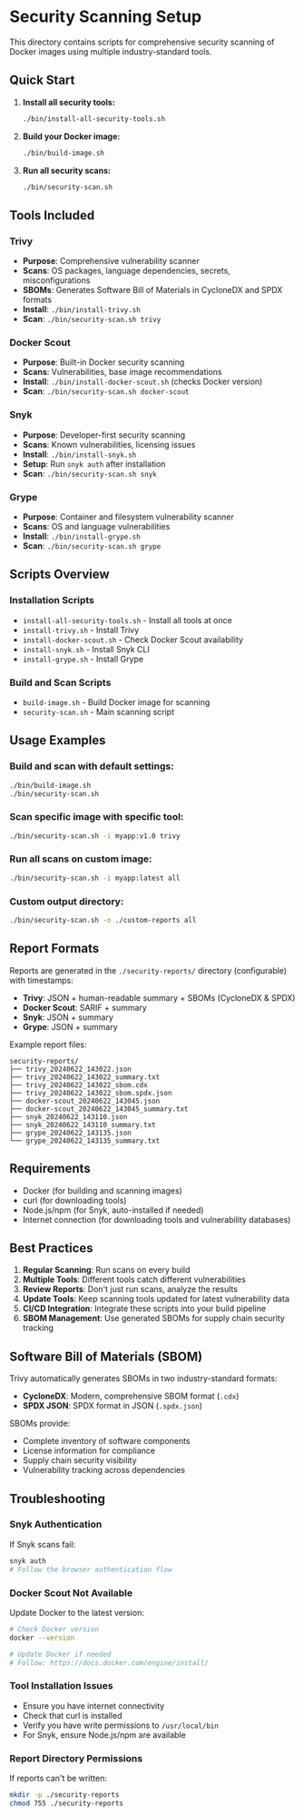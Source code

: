 # Security Scanning Setup

This directory contains scripts for comprehensive security scanning of Docker images using multiple industry-standard tools.

## Quick Start

1. **Install all security tools:**
   ```bash
   ./bin/install-all-security-tools.sh
   ```

2. **Build your Docker image:**
   ```bash
   ./bin/build-image.sh
   ```

3. **Run all security scans:**
   ```bash
   ./bin/security-scan.sh
   ```

## Tools Included

### Trivy
- **Purpose**: Comprehensive vulnerability scanner
- **Scans**: OS packages, language dependencies, secrets, misconfigurations
- **SBOMs**: Generates Software Bill of Materials in CycloneDX and SPDX formats
- **Install**: `./bin/install-trivy.sh`
- **Scan**: `./bin/security-scan.sh trivy`

### Docker Scout
- **Purpose**: Built-in Docker security scanning
- **Scans**: Vulnerabilities, base image recommendations
- **Install**: `./bin/install-docker-scout.sh` (checks Docker version)
- **Scan**: `./bin/security-scan.sh docker-scout`

### Snyk
- **Purpose**: Developer-first security scanning
- **Scans**: Known vulnerabilities, licensing issues
- **Install**: `./bin/install-snyk.sh`
- **Setup**: Run `snyk auth` after installation
- **Scan**: `./bin/security-scan.sh snyk`

### Grype
- **Purpose**: Container and filesystem vulnerability scanner
- **Scans**: OS and language vulnerabilities
- **Install**: `./bin/install-grype.sh`
- **Scan**: `./bin/security-scan.sh grype`

## Scripts Overview

### Installation Scripts
- `install-all-security-tools.sh` - Install all tools at once
- `install-trivy.sh` - Install Trivy
- `install-docker-scout.sh` - Check Docker Scout availability
- `install-snyk.sh` - Install Snyk CLI
- `install-grype.sh` - Install Grype

### Build and Scan Scripts
- `build-image.sh` - Build Docker image for scanning
- `security-scan.sh` - Main scanning script

## Usage Examples

### Build and scan with default settings:
```bash
./bin/build-image.sh
./bin/security-scan.sh
```

### Scan specific image with specific tool:
```bash
./bin/security-scan.sh -i myapp:v1.0 trivy
```

### Run all scans on custom image:
```bash
./bin/security-scan.sh -i myapp:latest all
```

### Custom output directory:
```bash
./bin/security-scan.sh -o ./custom-reports all
```

## Report Formats

Reports are generated in the `./security-reports/` directory (configurable) with timestamps:

- **Trivy**: JSON + human-readable summary + SBOMs (CycloneDX & SPDX)
- **Docker Scout**: SARIF + summary
- **Snyk**: JSON + summary  
- **Grype**: JSON + summary

Example report files:
```
security-reports/
├── trivy_20240622_143022.json
├── trivy_20240622_143022_summary.txt
├── trivy_20240622_143022_sbom.cdx
├── trivy_20240622_143022_sbom.spdx.json
├── docker-scout_20240622_143045.json
├── docker-scout_20240622_143045_summary.txt
├── snyk_20240622_143110.json
├── snyk_20240622_143110_summary.txt
├── grype_20240622_143135.json
└── grype_20240622_143135_summary.txt
```

## Requirements

- Docker (for building and scanning images)
- curl (for downloading tools)
- Node.js/npm (for Snyk, auto-installed if needed)
- Internet connection (for downloading tools and vulnerability databases)

## Best Practices

1. **Regular Scanning**: Run scans on every build
2. **Multiple Tools**: Different tools catch different vulnerabilities
3. **Review Reports**: Don't just run scans, analyze the results
4. **Update Tools**: Keep scanning tools updated for latest vulnerability data
5. **CI/CD Integration**: Integrate these scripts into your build pipeline
6. **SBOM Management**: Use generated SBOMs for supply chain security tracking

## Software Bill of Materials (SBOM)

Trivy automatically generates SBOMs in two industry-standard formats:

- **CycloneDX**: Modern, comprehensive SBOM format (`.cdx`)
- **SPDX JSON**: SPDX format in JSON (`.spdx.json`)

SBOMs provide:
- Complete inventory of software components
- License information for compliance
- Supply chain security visibility
- Vulnerability tracking across dependencies

## Troubleshooting

### Snyk Authentication
If Snyk scans fail:
```bash
snyk auth
# Follow the browser authentication flow
```

### Docker Scout Not Available
Update Docker to the latest version:
```bash
# Check Docker version
docker --version

# Update Docker if needed
# Follow: https://docs.docker.com/engine/install/
```

### Tool Installation Issues
- Ensure you have internet connectivity
- Check that curl is installed
- Verify you have write permissions to `/usr/local/bin`
- For Snyk, ensure Node.js/npm are available

### Report Directory Permissions
If reports can't be written:
```bash
mkdir -p ./security-reports
chmod 755 ./security-reports
```
